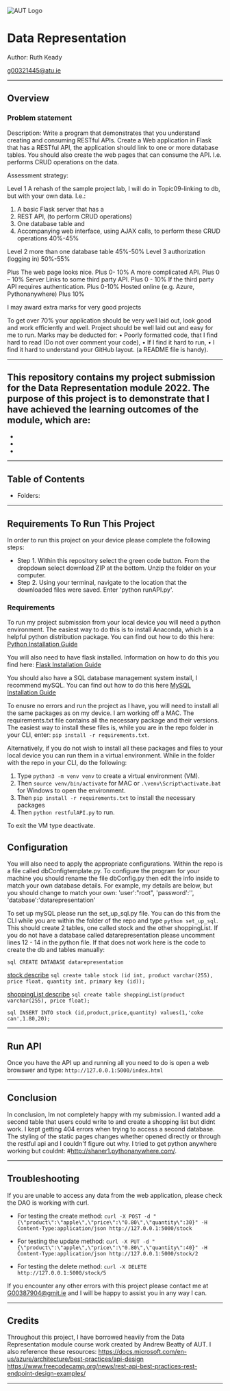 ![AUT Logo](ATU_logo.png)

# Data Representation

Author: Ruth Keady 

g00321445@atu.ie
***

## Overview

### Problem statement 
Description:
Write a program that demonstrates that you understand creating and consuming
RESTful APIs. 
Create a Web application in Flask that has a RESTful API, the application
should link to one or more database tables.
You should also create the web pages that can consume the API. I.e. performs
CRUD operations on the data.

Assessment strategy:

Level 1
A rehash of the sample project lab, I will do in
Topic09-linking to db, but with your own data.
I.e.:
1. A basic Flask server that has a
2. REST API, (to perform CRUD operations)
3. One database table and
4. Accompanying web interface, using AJAX
calls, to perform these CRUD operations
40%-45%

Level 2
 more than one database table 45%-50%
Level 3 
 authorization (logging in) 50%-55%

Plus
The web page looks nice. Plus 0- 10%
A more complicated API. Plus 0 – 10%
Server Links to some third party API. Plus 0 - 10%
If the third party API requires authentication. Plus 0-10%
Hosted online (e.g. Azure, Pythonanywhere) Plus 10%

I may award extra marks for very good projects


To get over 70% your application should be very well laid out, look good and work
efficiently and well.
Project should be well laid out and easy for me to run.
Marks may be deducted for:
• Poorly formatted code, that I find hard to read (Do not over comment your
code),
• If I find it hard to run,
• I find it hard to understand your GitHub layout. (a README file is handy).
______________________________________________________________________________


This repository contains my project submission for the Data Representation module 2022. The purpose of this project is to demonstrate that I have achieved the learning outcomes of the module, which are:
- 
- 
- 
- 

***

## Table of Contents

- Folders:


***

## Requirements To Run This Project 
In order to run this project on your device please complete the following steps:
- Step 1. Within this repository select the green code button. From the dropdown select download ZIP at the bottom. Unzip the folder on your computer. 
- Step 2. Using your terminal, navigate to the location that the downloaded files were saved. Enter 'python runAPI.py'. 

### Requirements

To run my project submission from your local device you will need a python environment. The easiest way to do this is to install Anaconda, which is a helpful python distribution package. You can find out how to do this here: [Python Installation Guide](https://docs.anaconda.com/anaconda/install/index.html)

You will also need to have flask installed. Information on how to do this you find here: [Flask Installation Guide](https://flask.palletsprojects.com/en/2.0.x/installation/)

You should also have a SQL database management system install, I recommend mySQL. You can find out how to do this here [MySQL Installation Guide](https://dev.mysql.com/doc/mysql-installation-excerpt/5.7/en/)

To enusre no errors and run the project as I have, you will need to install all the same packages as on my device. I am working off a MAC. The requirements.txt file contains all the necessary package and their versions. The easiest way to install these files is, while you are in the repo folder in your CLI, enter: `pip install -r requirements.txt`.

Alternatively, if you do not wish to install all these packages and files to your local device you can run them in a virtual environment. While in the folder with the repo in your CLI, do the following:

1. Type `python3 -m venv venv` to create a virtual environment (VM).
2. Then `source venv/bin/activate` for MAC or `.\venv\Script\activate.bat` for Windows to open the environment.
3. Then `pip install -r requirements.txt` to install the necessary packages
4. Then `python restfulAPI.py` to run.

To exit the VM type deactivate.

## Configuration 

You will also need to apply the appropriate configurations. Within the repo is a file called dbConfigtemplate.py. To configure the program for your machine you should rename the file dbConfig.py then edit the info inside to match your own database details. For example, my details are below, but you should change to match your own:
    'user':"root",
    'password':'',
    'database':'datarepresentation'
    
To set up mySQL please run the set_up_sql.py file. You can do this from the CLI while you are within the folder of the repo and type `python set_up_sql`. This should create 2 tables, one called stock and the other shoppingList. If you do not have a database called datarepresentation please uncomment lines 12 - 14 in the python file. If that does not work here is the code to create the db and tables manually:

```sql CREATE DATABASE datarepresentation```

[stock describe](img/stock.jpeg)
```sql create table stock (id int, product varchar(255), price float, quantity int, primary key (id));```

[shoppingList describe](img/shoppingList.jpeg)
```sql create table shoppingList(product varchar(255), price float);```

```sql INSERT INTO stock (id,product,price,quantity) values(1,'coke can',1.80,20);```

***

## Run API

Once you have the API up and running all you need to do is open a web browswer and type:
`http://127.0.0.1:5000/index.html`

***

## Conclusion

In conclusion, Im not completely happy with my submission. I wanted add a second table that users could write to and create a shopping list but didnt work. I kept getting 404 errors when trying to access a second database. The styling of the static pages changes whether opened directly or through the restful api and I couldn'f figure out why. I tried to get python anywhere working but couldnt: #http://shaner1.pythonanywhere.com/.
***

## Troubleshooting

If you are unable to access any data from the web application, please check the DAO is working with curl. 
- For testing the create method:
    `curl -X POST -d "{\"product\":\"apple\",\"price\":\"0.80\",\"quantity\":30}" -H Content-Type:application/json http://127.0.0.1:5000/stock`

- For testing the update method:
    `curl -X PUT -d "{\"product\":\"apple\",\"price\":\"0.80\",\"quantity\":40}" -H Content-Type:application/json http://127.0.0.1:5000/stock/2`

- For testing the delete method:
    `curl -X DELETE http://127.0.0.1:5000/stock/5`

If you encounter any other errors with this project please contact me at [G00387904@gmit.ie](mailto) and I will be happy to assist you in any way I can.

***

## Credits

Throughout this project, I have borrowed heavily from the Data Representation module course work created by Andrew Beatty of AUT. I also reference these resources:
https://docs.microsoft.com/en-us/azure/architecture/best-practices/api-design
https://www.freecodecamp.org/news/rest-api-best-practices-rest-endpoint-design-examples/

***